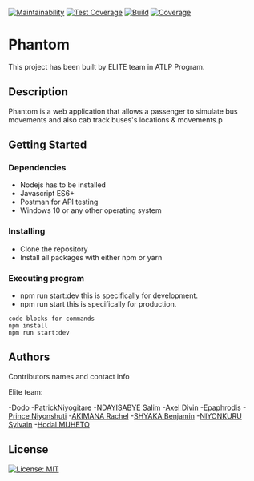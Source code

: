 [![Maintainability](https://api.codeclimate.com/v1/badges/a19ae61085b817267dc5/maintainability)](https://codeclimate.com/github/atlp-rwanda/phantom-be-elite/maintainability) [![Test Coverage](https://api.codeclimate.com/v1/badges/a19ae61085b817267dc5/test_coverage)](https://codeclimate.com/github/atlp-rwanda/phantom-be-elite/test_coverage)  [![Build](https://github.com/atlp-rwanda/phantom-be-elite/actions/workflows/build.js.yml/badge.svg)](https://github.com/atlp-rwanda/phantom-be-elite/actions/workflows/build.js.yml) [![Coverage](https://github.com/atlp-rwanda/phantom-be-elite/actions/workflows/coverage.js.yml/badge.svg)](https://github.com/atlp-rwanda/phantom-be-elite/actions/workflows/coverage.js.yml)

# Phantom

This project has been built by ELITE team in ATLP Program.

## Description

Phantom is a web application that allows a passenger to simulate bus movements and also cab track buses's locations & movements.p

## Getting Started

### Dependencies

- Nodejs has to be installed
- Javascript ES6+
- Postman for API testing
- Windows 10 or any other operating system

### Installing

- Clone the repository
- Install all packages with either npm or yarn

### Executing program

- npm run start:dev this is specifically for development.
- npm run start this is specifically for production.

```
code blocks for commands
npm install
npm run start:dev
```

## Authors

Contributors names and contact info

Elite team:

-[Dodo](#https://github.com/mukunzidd) -[PatrickNiyogitare](#https://github.com/PatrickNiyogitare28) -[NDAYISABYE Salim](#https://github.com/Salim-54) -[Axel Divin](#https://github.com/Xldivin) -[Epaphrodis](#https://github.com/) -[Prince Niyonshuti](#https://github.com/PrinceNiyonshuti) -[AKIMANA Rachel](#https://github.com/) -[SHYAKA Benjamin](#https://github.com/) -[NIYONKURU Sylvain](#https://github.com/) -[Hodal MUHETO](#https://github.com/)


## License

[![License: MIT](https://img.shields.io/badge/License-MIT-brightgreen.svg)](https://opensource.org/licenses/MIT)